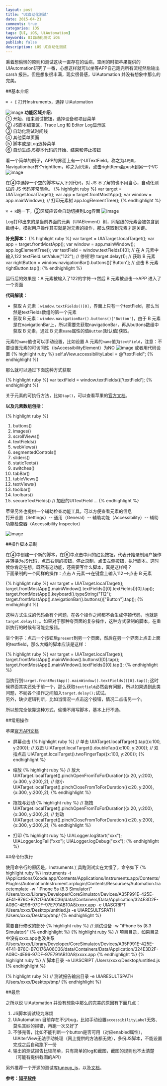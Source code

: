 ```yaml
---
layout: post
title: "UI自动化测试"
date: 2015-04-21
comments: true
categories: iOS
tags: [UI, iOS, UiAutomation]
keywords: UI自动化测试 iOS
publish: false
description: iOS UI自动化测试
---
```


秉着想偷懒的原则和测试这块一直存在的诟病，空闲的时把苹果提供的UIAutomation研究了一番，心想这样就可以坐等APP自己跑完所有流程然后输出 carsh 报告。但是想象很丰满，现实很骨感，UiAutomation 并没有想象中那么的完美。<br>

##基本介绍

`⌘ + I` 打开Instruments，选择 UiAutomation

![image](/images/UiAutomation/tool.png)
**功能区域介绍:**<br>
① 开始、结束测试按钮，选择设备和项目菜单<br>
② JS脚本编辑区，Trace Log 和 Editor Log显示区<br>
③ 自动化测试时间线<br>
④ 其他菜单页面<br>
⑤ 脚本或是Log选择菜单<br>
⑥ 自动生成JS脚本代码的开始、结束和停止按钮<br>

看一个简单的例子，APP的界面上有一个UITextField，称之为`A元素`，Navigationbar有个rightItem，称之为`B元素`，点击rightItem会push到另一个VC
![image](/images/UiAutomation/screen.png)

在④中选择一个空的脚本写入下列代码，对 JS 不了解的也不用当心，自动化测试的 JS 代码非常简单。
{% highlight ruby %}
var target = UIATarget.localTarget();
var app = target.frontMostApp();
var window = app.mainWindow();
// 打印元素树
app.logElementTree();
{% endhighlight %}

`⌘ + R`跑一下，②区域应该会自动切换到Log界面
![image](/images/UiAutomation/log.png)

Log打印出来的是当前界面的元素（UIAElement）树，同层级的元素会被包含到数组中，模拟用户操作其实就是对元素的操作，那么获取到元素才是关键。<br>

**补充脚本：**
{% highlight ruby %}
var target = UIATarget.localTarget();
var app = target.frontMostApp();
var window = app.mainWindow();
app.logElementTree();
var textField = window.textFields()[0];
// 在 A 元素中输入122
textField.setValue("122");
// 停顿1秒
target.delay(1);
// 获取 B 元素
var rightButton = window.navigationBar().buttons()['Button'];
// 点击 B 元素
rightButton.tap();
{% endhighlight %}

运行后的效果是：A 元素被输入了122的字符——>然后 B 元素被点击——>APP 进入了一个页面

**代码解读：**

* 获取 A 元素：`window.textFields()[0]`，界面上只有一个textField，那么当然是textFields数组的第一个元素
* 获取 B 元素：`window.navigationBar().buttons()['Button']`，由于 B 元素是在navigationBar上，所以需要先获取navigationBar，再从buttons数组中获取 B 元素，通过 B 元素`name`属性的值`Button`(默认值)获取。

元素的`name`值也可以手动设置，比如设置 A 元素的`name`值为`textField`，注意：不要设置元素的可访问性（isAccessibilityElement）为NO
![image](/images/UiAutomation/label.png)
或者用代码设置
{% highlight ruby %}
self.aView.accessibilityLabel = @"textField";
{% endhighlight %}

那么就可以通过下面这种方式获取

{% highlight ruby %}
var textField = window.textFields()['textField'];
{% endhighlight %}

关于元素的可执行方法，比如`tap()`，可以查看苹果的[官方文档](https://developer.apple.com/library/ios/documentation/DeveloperTools/Reference/UIAutomationRef/)。

**以及元素数组包括：**

{% highlight ruby %}
1. buttons()
2. images()
3. scrollViews()
4. textFields()
5. webViews()
6. segmentedControls()
7. sliders()
8. staticTexts()
9. switches()
10. tabBar()
11. tableViews()
12. textViews()
13. toolbar()
14. toolbars()
15. secureTextFields() // 加密的UITextField
...
{% endhighlight %}

苹果另外也提供一个辅助检查功能工具，可以方便查看元素的信息<br>打开设置（Settings）-- 通用（General）-- 辅助功能（Accessibility）-- 辅助功能检查器（Accessibility Inspector）

![image](/images/UiAutomation/accessibility.png)


##操作脚本录制


在④中创建一个新的脚本，在⑥中点击中间的红色按钮，代表开始录制用户操作并转换为JS代码，点击右侧的按钮，停止录制，点击左侧按钮，执行脚本。这时候你肯定在想，既然有这功能，还需要写什么脚本，真是这样吗？<br>下面录制的一个同样的操作：点击 A 元素——>在键盘上输入112——>点击 B 元素

{% highlight ruby %}
var target = UIATarget.localTarget();
target.frontMostApp().mainWindow().textFields()[0].textFields()[0].tap();
target.frontMostApp().keyboard().typeString("112");
target.frontMostApp().navigationBar().buttons()["Button"].tap();
{% endhighlight %}

这种方式生成的代码会有个问题，在各个操作之间都不会生成停顿代码，也就是`target.delay();`。如果对于那种夸页面的复杂操作，这种方式录制的脚本，在重新执行的时候有可能会报错。

举个例子：点击一个按钮后`present`到另一个页面，然后在另一个界面上点击上面的textfield，那么大概的脚本应该是这样：

{% highlight ruby %}
var target = UIATarget.localTarget();
target.frontMostApp().mainWindow().buttons()[0].tap();
target.frontMostApp().mainWindow().textFields()[0].tap();
{% endhighlight %}

当执行到`target.frontMostApp().mainWindow().textFields()[0].tap();`这时候界面其实还处于前一个，那么获取`textfield`必然会有问题，所以如果遇到此类问题，不妨各个操作之间加入`target.delay();`试试。<br>另外，缺少逻辑判断，比如当情况一点击这个按钮，情况二点击另一个。

所以想完全依靠这种方式，偷懒不用写脚本，基本上行不通。

##常用操作

苹果[官方API文档](https://developer.apple.com/library/ios/documentation/DeveloperTools/Reference/UIAutomationRef/)

* 屏幕点击
{% highlight ruby %}
// 单击
UIATarget.localTarget().tap({x:100, y:200});
// 双击
UIATarget.localTarget().doubleTap({x:100, y:200});
// 双指点击
UIATarget.localTarget().twoFingerTap({x:100, y:200});
{% endhighlight %}

* 缩放
{% highlight ruby %}
// 放大
UIATarget.localTarget().pinchOpenFromToForDuration({x:20, y:200},{x:300, y:200},2);
// 缩小
UIATarget.localTarget().pinchCloseFromToForDuration({x:20, y:200}, {x:300, y:200},2);
{% endhighlight %}

* 拖拽与划动
{% highlight ruby %}
// 拖拽
UIATarget.localTarget().pinchOpenFromToForDuration({x:20, y:200},{x:300, y:200},2);
// 划动
UIATarget.localTarget().pinchCloseFromToForDuration({x:20, y:200}, {x:300, y:200},2);
{% endhighlight %}

* 打印
{% highlight ruby %}
UIALogger.logStart("xxx");
UIALogger.logFail("xxx");
UIALogger.logDebug("xxx");
{% endhighlight %}



##命令行执行

使用命令行的原因是，Instruments工具跑测试实在太慢了，命令如下
{% highlight ruby %}
instruments -t /Applications/Xcode.app/Contents/Applications/Instruments.app/Contents/PlugIns/AutomationInstrument.xrplugin/Contents/Resources/Automation.tracetemplate -w "iPhone 5s (8.3 Simulator)" /Users/xxxx/Library/Developer/CoreSimulator/Devices/A35F991E-425E-4F41-B76C-B7C176A06C36/data/Containers/Data/Application/324E3D2F-A0BC-4E96-97DF-97E791AB10A8/xxxx.app -e UIASCRIPT /Users/xxxx/Desktop/untitled.js -e UIARESULTSPATH /Users/xxxx/Desktop/tmp/
{% endhighlight %}

需要自行修改的部分
{% highlight ruby %}
// 测试设备
-w "iPhone 5s (8.3 Simulator)"
{% endhighlight %}
{% highlight ruby %}
// 项目目录，如果目录中没有xxxx.app也没关系
/Users/xxxx/Library/Developer/CoreSimulator/Devices/A35F991E-425E-4F41-B76C-B7C176A06C36/data/Containers/Data/Application/324E3D2F-A0BC-4E96-97DF-97E791AB10A8/xxxx.app
{% endhighlight %}
{% highlight ruby %}
// 脚本目录
-e UIASCRIPT /Users/xxxx/Desktop/untitled.js
{% endhighlight %}

{% highlight ruby %}
// 测试报告输出目录
-e UIARESULTSPATH /Users/xxxx/Desktop/tmp/
{% endhighlight %}

##最后

之所以说 UiAutomation 并没有想象中那么的完美的原因有下面几点：

1. JS脚本调试较为麻烦
2. UiAutomation 目前存在不少bug，比如手动设置`accessibilityLabel`无效、莫名其妙的报错，再跑一次又好了
3. 不够完善，比如不能判断一个button是否可用（对应enabled属性），UIAlterView无法手动处理（网上提供的方法都无效），多份JS脚本，不能设置完成之后自动跑下一份
4. 输出的测试报告比较简单，只有简单的log和截图，截图的规则也不太清楚（可能有提供截图的API）

另外推荐一个开源的测试库[tuneup_js](https://github.com/alexvollmer/tuneup_js)，以及[文档](http://www.tuneupjs.org/installation.html)。

__参考：[知平软件](http://www.cnblogs.com/vowei/archive/2012/08/10/2631949.html#3105924)__
